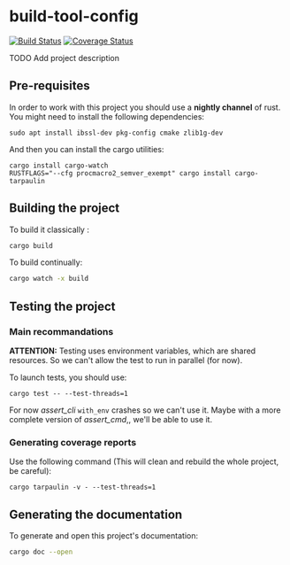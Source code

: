 # build-tool-config

[![Build Status](https://travis-ci.org/matthieusb/build-tool-config.svg?branch=develop)](https://travis-ci.org/matthieusb/build-tool-config)
[![Coverage Status](https://coveralls.io/repos/github/matthieusb/build-tool-config/badge.svg?branch=develop)](https://coveralls.io/github/matthieusb/build-tool-config?branch=develop)

TODO Add project description

## Pre-requisites

In order to work with this project you should use a **nightly channel** of rust.
You might need to install the following dependencies:

```
sudo apt install ibssl-dev pkg-config cmake zlib1g-dev
```

And then you can install the cargo utilities:

```
cargo install cargo-watch
RUSTFLAGS="--cfg procmacro2_semver_exempt" cargo install cargo-tarpaulin
```

## Building the project

To build it classically :

```bash
cargo build
```

To build continually:

```bash
cargo watch -x build
```

## Testing the project

### Main recommandations

**ATTENTION:** Testing uses environment variables, which are shared resources. So we can't allow the test to run in parallel (for now).

To launch tests, you should use:

```
cargo test -- --test-threads=1
```

For now *assert_cli* `with_env` crashes so we can't use it.  Maybe with a more complete version of *assert_cmd*,, we'll be able to use it.

### Generating coverage reports

Use the following command (This will clean and rebuild the whole project, be careful):

```
cargo tarpaulin -v - --test-threads=1
```


## Generating the documentation

To generate and open this project's documentation:

```bash
cargo doc --open
```